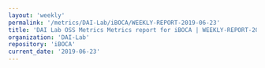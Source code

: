 ```yaml
---
layout: 'weekly'
permalink: '/metrics/DAI-Lab/iBOCA/WEEKLY-REPORT-2019-06-23'
title: 'DAI Lab OSS Metrics Metrics report for iBOCA | WEEKLY-REPORT-2019-06-23'
organization: 'DAI-Lab'
repository: 'iBOCA'
current_date: '2019-06-23'
---
```

